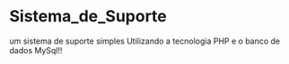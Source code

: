 # Sistema_de_Suporte
um sistema de suporte simples Utilizando a tecnologia PHP e o banco de dados MySql!!
